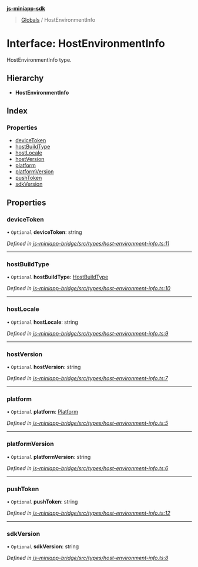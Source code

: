 **[js-miniapp-sdk](../README.md)**

> [Globals](../README.md) / HostEnvironmentInfo

# Interface: HostEnvironmentInfo

HostEnvironmentInfo type.

## Hierarchy

* **HostEnvironmentInfo**

## Index

### Properties

* [deviceToken](hostenvironmentinfo.md#devicetoken)
* [hostBuildType](hostenvironmentinfo.md#hostbuildtype)
* [hostLocale](hostenvironmentinfo.md#hostlocale)
* [hostVersion](hostenvironmentinfo.md#hostversion)
* [platform](hostenvironmentinfo.md#platform)
* [platformVersion](hostenvironmentinfo.md#platformversion)
* [pushToken](hostenvironmentinfo.md#pushtoken)
* [sdkVersion](hostenvironmentinfo.md#sdkversion)

## Properties

### deviceToken

• `Optional` **deviceToken**: string

*Defined in [js-miniapp-bridge/src/types/host-environment-info.ts:11](https://github.com/rakutentech/js-miniapp/blob/f59f350/js-miniapp-bridge/src/types/host-environment-info.ts#L11)*

___

### hostBuildType

• `Optional` **hostBuildType**: [HostBuildType](../enums/hostbuildtype.md)

*Defined in [js-miniapp-bridge/src/types/host-environment-info.ts:10](https://github.com/rakutentech/js-miniapp/blob/f59f350/js-miniapp-bridge/src/types/host-environment-info.ts#L10)*

___

### hostLocale

• `Optional` **hostLocale**: string

*Defined in [js-miniapp-bridge/src/types/host-environment-info.ts:9](https://github.com/rakutentech/js-miniapp/blob/f59f350/js-miniapp-bridge/src/types/host-environment-info.ts#L9)*

___

### hostVersion

• `Optional` **hostVersion**: string

*Defined in [js-miniapp-bridge/src/types/host-environment-info.ts:7](https://github.com/rakutentech/js-miniapp/blob/f59f350/js-miniapp-bridge/src/types/host-environment-info.ts#L7)*

___

### platform

• `Optional` **platform**: [Platform](../enums/platform.md)

*Defined in [js-miniapp-bridge/src/types/host-environment-info.ts:5](https://github.com/rakutentech/js-miniapp/blob/f59f350/js-miniapp-bridge/src/types/host-environment-info.ts#L5)*

___

### platformVersion

• `Optional` **platformVersion**: string

*Defined in [js-miniapp-bridge/src/types/host-environment-info.ts:6](https://github.com/rakutentech/js-miniapp/blob/f59f350/js-miniapp-bridge/src/types/host-environment-info.ts#L6)*

___

### pushToken

• `Optional` **pushToken**: string

*Defined in [js-miniapp-bridge/src/types/host-environment-info.ts:12](https://github.com/rakutentech/js-miniapp/blob/f59f350/js-miniapp-bridge/src/types/host-environment-info.ts#L12)*

___

### sdkVersion

• `Optional` **sdkVersion**: string

*Defined in [js-miniapp-bridge/src/types/host-environment-info.ts:8](https://github.com/rakutentech/js-miniapp/blob/f59f350/js-miniapp-bridge/src/types/host-environment-info.ts#L8)*
